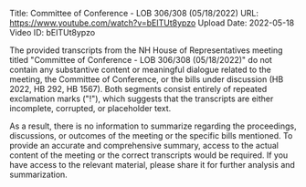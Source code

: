 Title: Committee of Conference - LOB 306/308 (05/18/2022)
URL: https://www.youtube.com/watch?v=bEITUt8ypzo
Upload Date: 2022-05-18
Video ID: bEITUt8ypzo

The provided transcripts from the NH House of Representatives meeting titled "Committee of Conference - LOB 306/308 (05/18/2022)" do not contain any substantive content or meaningful dialogue related to the meeting, the Committee of Conference, or the bills under discussion (HB 2022, HB 292, HB 1567). Both segments consist entirely of repeated exclamation marks ("!"), which suggests that the transcripts are either incomplete, corrupted, or placeholder text. 

As a result, there is no information to summarize regarding the proceedings, discussions, or outcomes of the meeting or the specific bills mentioned. To provide an accurate and comprehensive summary, access to the actual content of the meeting or the correct transcripts would be required. If you have access to the relevant material, please share it for further analysis and summarization.